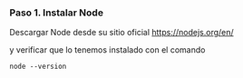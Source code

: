 ### Paso 1. Instalar Node

Descargar Node desde su sitio oficial https://nodejs.org/en/

y verificar que lo tenemos instalado con el comando

```node --version```
 

 
